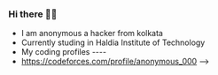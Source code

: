 ### Hi there 🙋‍♂️

- I am anonymous a hacker from kolkata
- Currently studing in Haldia Institute of Technology
- My coding profiles ----
- https://codeforces.com/profile/anonymous_000
-->
